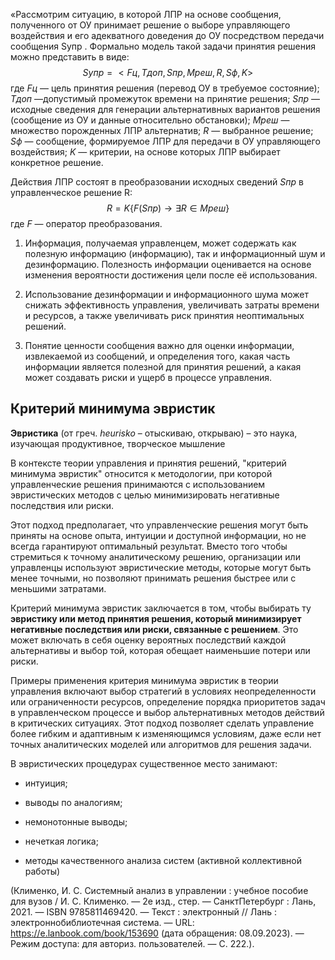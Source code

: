 
«Рассмотрим ситуацию, в которой ЛПР на основе сообщения, полученного от ОУ принимает решение о выборе управляющего воздействия и его адекватного доведения до ОУ посредством передачи сообщения Sупр . Формально модель такой задачи принятия решения можно представить в виде:
$$Sупр = <Fц, Tдоп , Sпр , Мреш, R, Sф, K>$$где $Fц$ — цель принятия решения (перевод ОУ в требуемое состояние); $Tдоп$ —допустимый промежуток времени на принятие решения; $Sпр$ — исходные сведения для генерации альтернативных вариантов решения (сообщение из ОУ и данные относительно обстановки); $Мреш$ — множество порожденных ЛПР альтернатив; $R$ — выбранное решение; $Sф$ — сообщение, формируемое ЛПР для передачи в ОУ управляющего воздействия; $K$ — критерии, на основе которых ЛПР выбирает конкретное решение. 

Действия ЛПР состоят в преобразовании исходных сведений $Sпр$ в управленческое решение R:
$$R = K\{F(Sпр ) → ∃R ∈ Мреш \}$$
где $F$ — оператор преобразования. 

1. Информация, получаемая управленцем, может содержать как полезную информацию (информацию), так и информационный шум и дезинформацию. Полезность информации оценивается на основе изменения вероятности достижения цели после её использования.
    
2. Использование дезинформации и информационного шума может снижать эффективность управления, увеличивать затраты времени и ресурсов, а также увеличивать риск принятия неоптимальных решений.
    
3. Понятие ценности сообщения важно для оценки информации, извлекаемой из сообщений, и определения того, какая часть информации является полезной для принятия решений, а какая может создавать риски и ущерб в процессе управления.


## Критерий минимума эвристик

**Эвристика** (от греч. _heurisko_ – отыскиваю, открываю) – это наука, изучающая продуктивное, творческое мышление

В контексте теории управления и принятия решений, "критерий минимума эвристик" относится к методологии, при которой управленческие решения принимаются с использованием эвристических методов с целью минимизировать негативные последствия или риски.

Этот подход предполагает, что управленческие решения могут быть приняты на основе опыта, интуиции и доступной информации, но не всегда гарантируют оптимальный результат. Вместо того чтобы стремиться к точному аналитическому решению, организации или управленцы используют эвристические методы, которые могут быть менее точными, но позволяют принимать решения быстрее или с меньшими затратами.

Критерий минимума эвристик заключается в том, чтобы выбирать ту **эвристику или метод принятия решения, который минимизирует негативные последствия или риски, связанные с решением**. Это может включать в себя оценку вероятных последствий каждой альтернативы и выбор той, которая обещает наименьшие потери или риски.

Примеры применения критерия минимума эвристик в теории управления включают выбор стратегий в условиях неопределенности или ограниченности ресурсов, определение порядка приоритетов задач в управленческом процессе и выбор альтернативных методов действий в критических ситуациях. Этот подход позволяет сделать управление более гибким и адаптивным к изменяющимся условиям, даже если нет точных аналитических моделей или алгоритмов для решения задачи.

В эвристических процедурах существенное место занимают:

- интуиция;

- выводы по аналогиям;

- немонотонные выводы;

- нечеткая логика;

- методы качественного анализа систем (активной коллективной работы)

(Клименко, И. С. Системный анализ в управлении : учебное пособие для вузов / И. С. Клименко. — 2е изд., стер. — СанктПетербург : Лань, 2021. — ISBN 9785811469420. — Текст : электронный // Лань : электроннобиблиотечная система. — URL: https://e.lanbook.com/book/153690 (дата обращения: 08.09.2023). — Режим доступа: для авториз. пользователей. — С. 222.).